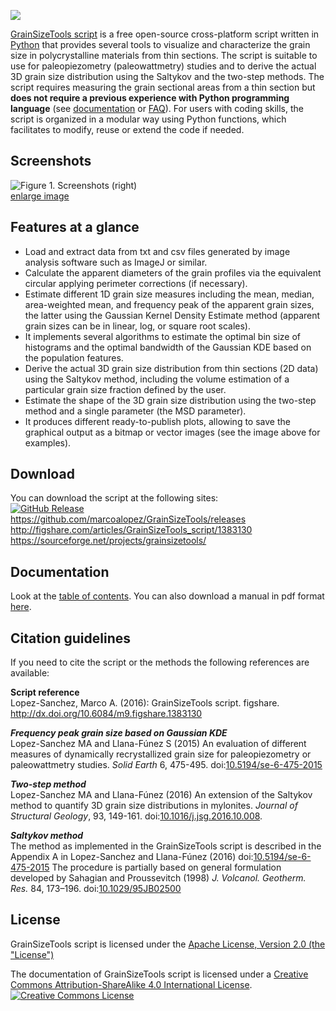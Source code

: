 ![](https://raw.githubusercontent.com/marcoalopez/GrainSizeTools/master/FIGURES/header_fig.png)

[GrainSizeTools script](http://marcoalopez.github.io/GrainSizeTools/) is a free open-source cross-platform script written in [Python][1] that provides several tools to visualize and characterize the grain size in polycrystalline materials from thin sections. The script is suitable to use for paleopiezometry (paleowattmetry) studies and to derive the actual 3D grain size distribution using the Saltykov and the two-step methods. The script requires measuring the grain sectional areas from a thin section but **does not require a previous experience with Python programming language** (see [documentation][2] or [FAQ][3]). For users with coding skills, the script is organized in a modular way using Python functions, which facilitates to modify, reuse or extend the code if needed.

## Screenshots
![Figure 1. Screenshots (right)](https://raw.githubusercontent.com/marcoalopez/GrainSizeTools/master/FIGURES/screenshots_fig-01.png)  
[enlarge image](https://raw.githubusercontent.com/marcoalopez/GrainSizeTools/master/FIGURES/screenshots_fig-01.png)

## Features at a glance

- Load and extract data from txt and csv files generated by image analysis software such as ImageJ or similar.
- Calculate the apparent diameters of the grain profiles via the equivalent circular applying perimeter corrections (if necessary).
- Estimate different 1D grain size measures including the mean, median, area-weighted mean, and frequency peak of the apparent grain sizes, the latter using the Gaussian Kernel Density Estimate method (apparent grain sizes can be in linear, log, or square root scales).
- It implements several algorithms to estimate the optimal bin size of histograms and the optimal bandwidth of the Gaussian KDE based on the population features.
- Derive the actual 3D grain size distribution from thin sections (2D data) using the Saltykov method, including the volume estimation of a particular grain size fraction defined by the user.
- Estimate the shape of the 3D grain size distribution using the two-step method and a single parameter (the MSD parameter).
- It produces different ready-to-publish plots, allowing to save the graphical output as a bitmap or vector images (see the image above for examples).

## Download

You can download the script at the following sites:  
[![GitHub Release](https://github-basic-badges.herokuapp.com/release/marcoalopez/GrainSizeTools.svg?text=last_release)]()  
https://github.com/marcoalopez/GrainSizeTools/releases  
http://figshare.com/articles/GrainSizeTools_script/1383130  
https://sourceforge.net/projects/grainsizetools/

## Documentation
Look at the [table of contents](https://github.com/marcoalopez/GrainSizeTools/blob/master/DOCS/tableOfContents.md). You can also download a manual in pdf format [here](http://figshare.com/articles/GrainSizeTools_script_manual/1371025).


## Citation guidelines
If you need to cite the script or the methods the following references are available:

**Script reference**   
Lopez-Sanchez, Marco A. (2016): GrainSizeTools script. figshare. http://dx.doi.org/10.6084/m9.figshare.1383130

***Frequency peak grain size based on Gaussian KDE***  
Lopez-Sanchez MA and Llana-Fúnez S (2015) An evaluation of different measures of dynamically recrystallized grain size for paleopiezometry or paleowattmetry studies. *Solid Earth* 6, 475-495. doi:[10.5194/se-6-475-2015](http://dx.doi.org/10.5194/se-6-475-2015)

***Two-step method***  
Lopez-Sanchez MA and Llana-Fúnez (2016) An extension of the Saltykov method to quantify 3D grain size distributions in mylonites. *Journal of Structural Geology*, 93, 149-161. doi:[10.1016/j.jsg.2016.10.008](http://dx.doi.org/10.1016/j.jsg.2016.10.008).

***Saltykov method***  
The method as implemented in the GrainSizeTools script is described in the Appendix A in Lopez-Sanchez and Llana-Fúnez (2016) doi:[10.5194/se-6-475-2015](http://dx.doi.org/10.5194/se-6-475-2015)
The procedure is partially based on general formulation developed by Sahagian and Proussevitch (1998) *J. Volcanol. Geotherm. Res.* 84, 173–196. doi:[10.1029/95JB02500](http://dx.doi.org/10.1016/S0377-0273(98)00043-2)

## License
GrainSizeTools script is licensed under the [Apache License, Version 2.0 (the "License")](http://www.apache.org/licenses/LICENSE-2.0)

The documentation of GrainSizeTools script is licensed under a <a rel="license" href="http://creativecommons.org/licenses/by-sa/4.0/">Creative Commons Attribution-ShareAlike 4.0 International License</a>.  
<a rel="license" href="http://creativecommons.org/licenses/by-sa/4.0/"><img alt="Creative Commons License" style="border-width:0" src="https://i.creativecommons.org/l/by-sa/4.0/88x31.png" /></a><br />



 [1]: https://www.python.org/
 [2]: https://github.com/marcoalopez/GrainSizeTools/blob/master/DOCS/tableOfContents.md
 [3]: https://github.com/marcoalopez/GrainSizeTools/blob/master/DOCS/FAQ.md
